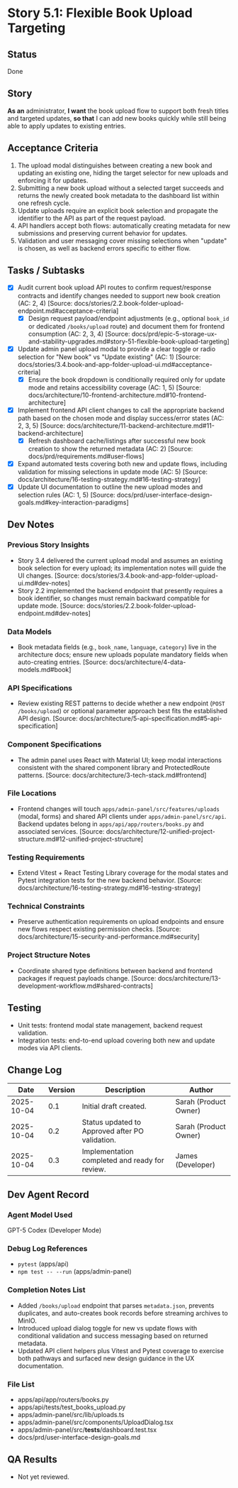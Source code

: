 # Story 5.1: Flexible Book Upload Targeting

## Status
Done

## Story
**As an** administrator,
**I want** the book upload flow to support both fresh titles and targeted updates,
**so that** I can add new books quickly while still being able to apply updates to existing entries.

## Acceptance Criteria
1. The upload modal distinguishes between creating a new book and updating an existing one, hiding the target selector for new uploads and enforcing it for updates.
2. Submitting a new book upload without a selected target succeeds and returns the newly created book metadata to the dashboard list within one refresh cycle.
3. Update uploads require an explicit book selection and propagate the identifier to the API as part of the request payload.
4. API handlers accept both flows: automatically creating metadata for new submissions and preserving current behavior for updates.
5. Validation and user messaging cover missing selections when "update" is chosen, as well as backend errors specific to either flow.

## Tasks / Subtasks
- [x] Audit current book upload API routes to confirm request/response contracts and identify changes needed to support new book creation (AC: 2, 4) [Source: docs/stories/2.2.book-folder-upload-endpoint.md#acceptance-criteria]
  - [x] Design request payload/endpoint adjustments (e.g., optional `book_id` or dedicated `/books/upload` route) and document them for frontend consumption (AC: 2, 3, 4) [Source: docs/prd/epic-5-storage-ux-and-stability-upgrades.md#story-51-flexible-book-upload-targeting]
- [x] Update admin panel upload modal to provide a clear toggle or radio selection for "New book" vs "Update existing" (AC: 1) [Source: docs/stories/3.4.book-and-app-folder-upload-ui.md#acceptance-criteria]
  - [x] Ensure the book dropdown is conditionally required only for update mode and retains accessibility coverage (AC: 1, 5) [Source: docs/architecture/10-frontend-architecture.md#10-frontend-architecture]
- [x] Implement frontend API client changes to call the appropriate backend path based on the chosen mode and display success/error states (AC: 2, 3, 5) [Source: docs/architecture/11-backend-architecture.md#11-backend-architecture]
  - [x] Refresh dashboard cache/listings after successful new book creation to show the returned metadata (AC: 2) [Source: docs/prd/requirements.md#user-flows]
- [x] Expand automated tests covering both new and update flows, including validation for missing selections in update mode (AC: 5) [Source: docs/architecture/16-testing-strategy.md#16-testing-strategy]
- [x] Update UI documentation to outline the new upload modes and selection rules (AC: 1, 5) [Source: docs/prd/user-interface-design-goals.md#key-interaction-paradigms]

## Dev Notes
### Previous Story Insights
- Story 3.4 delivered the current upload modal and assumes an existing book selection for every upload; its implementation notes will guide the UI changes. [Source: docs/stories/3.4.book-and-app-folder-upload-ui.md#dev-notes]
- Story 2.2 implemented the backend endpoint that presently requires a book identifier, so changes must remain backward compatible for update mode. [Source: docs/stories/2.2.book-folder-upload-endpoint.md#dev-notes]

### Data Models
- Book metadata fields (e.g., `book_name`, `language`, `category`) live in the architecture docs; ensure new uploads populate mandatory fields when auto-creating entries. [Source: docs/architecture/4-data-models.md#book]

### API Specifications
- Review existing REST patterns to decide whether a new endpoint (`POST /books/upload`) or optional parameter approach best fits the established API design. [Source: docs/architecture/5-api-specification.md#5-api-specification]

### Component Specifications
- The admin panel uses React with Material UI; keep modal interactions consistent with the shared component library and ProtectedRoute patterns. [Source: docs/architecture/3-tech-stack.md#frontend]

### File Locations
- Frontend changes will touch `apps/admin-panel/src/features/uploads` (modal, forms) and shared API clients under `apps/admin-panel/src/api`. Backend updates belong in `apps/api/app/routers/books.py` and associated services. [Source: docs/architecture/12-unified-project-structure.md#12-unified-project-structure]

### Testing Requirements
- Extend Vitest + React Testing Library coverage for the modal states and Pytest integration tests for the new backend behavior. [Source: docs/architecture/16-testing-strategy.md#16-testing-strategy]

### Technical Constraints
- Preserve authentication requirements on upload endpoints and ensure new flows respect existing permission checks. [Source: docs/architecture/15-security-and-performance.md#security]

### Project Structure Notes
- Coordinate shared type definitions between backend and frontend packages if request payloads change. [Source: docs/architecture/13-development-workflow.md#shared-contracts]

## Testing
- Unit tests: frontend modal state management, backend request validation.
- Integration tests: end-to-end upload covering both new and update modes via API clients.

## Change Log
| Date | Version | Description | Author |
| --- | --- | --- | --- |
| 2025-10-04 | 0.1 | Initial draft created. | Sarah (Product Owner) |
| 2025-10-04 | 0.2 | Status updated to Approved after PO validation. | Sarah (Product Owner) |
| 2025-10-04 | 0.3 | Implementation completed and ready for review. | James (Developer) |

## Dev Agent Record
### Agent Model Used
GPT-5 Codex (Developer Mode)

### Debug Log References
- `pytest` (apps/api)
- `npm test -- --run` (apps/admin-panel)

### Completion Notes List
- Added `/books/upload` endpoint that parses `metadata.json`, prevents duplicates, and auto-creates book records before streaming archives to MinIO.
- Introduced upload dialog toggle for new vs update flows with conditional validation and success messaging based on returned metadata.
- Updated API client helpers plus Vitest and Pytest coverage to exercise both pathways and surfaced new design guidance in the UX documentation.

### File List
- apps/api/app/routers/books.py
- apps/api/tests/test_books_upload.py
- apps/admin-panel/src/lib/uploads.ts
- apps/admin-panel/src/components/UploadDialog.tsx
- apps/admin-panel/src/__tests__/dashboard.test.tsx
- docs/prd/user-interface-design-goals.md

## QA Results
- Not yet reviewed.
